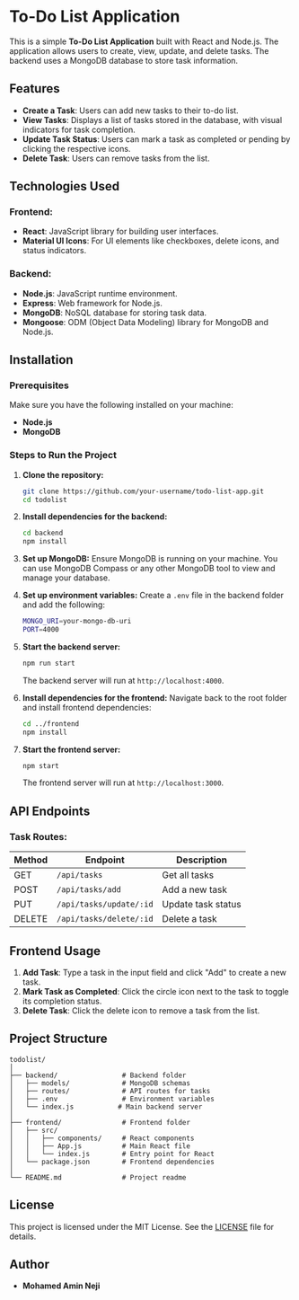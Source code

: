 
# To-Do List Application

This is a simple **To-Do List Application** built with React and Node.js. The application allows users to create, view, update, and delete tasks. The backend uses a MongoDB database to store task information.

## Features

- **Create a Task**: Users can add new tasks to their to-do list.
- **View Tasks**: Displays a list of tasks stored in the database, with visual indicators for task completion.
- **Update Task Status**: Users can mark a task as completed or pending by clicking the respective icons.
- **Delete Task**: Users can remove tasks from the list.

## Technologies Used

### Frontend:
- **React**: JavaScript library for building user interfaces.
- **Material UI Icons**: For UI elements like checkboxes, delete icons, and status indicators.

### Backend:
- **Node.js**: JavaScript runtime environment.
- **Express**: Web framework for Node.js.
- **MongoDB**: NoSQL database for storing task data.
- **Mongoose**: ODM (Object Data Modeling) library for MongoDB and Node.js.

## Installation

### Prerequisites
Make sure you have the following installed on your machine:
- **Node.js**
- **MongoDB**
  
### Steps to Run the Project

1. **Clone the repository:**
   ```bash
   git clone https://github.com/your-username/todo-list-app.git
   cd todolist
   ```

2. **Install dependencies for the backend:**
   ```bash
   cd backend
   npm install
   ```

3. **Set up MongoDB:**
   Ensure MongoDB is running on your machine. You can use MongoDB Compass or any other MongoDB tool to view and manage your database.

4. **Set up environment variables:**
   Create a `.env` file in the backend folder and add the following:
   ```bash
   MONGO_URI=your-mongo-db-uri
   PORT=4000
   ```

5. **Start the backend server:**
   ```bash
   npm run start
   ```
   The backend server will run at `http://localhost:4000`.

6. **Install dependencies for the frontend:**
   Navigate back to the root folder and install frontend dependencies:
   ```bash
   cd ../frontend
   npm install
   ```

7. **Start the frontend server:**
   ```bash
   npm start
   ```
   The frontend server will run at `http://localhost:3000`.

## API Endpoints

### Task Routes:

| Method | Endpoint                  | Description               |
|--------|---------------------------|---------------------------|
| GET    | `/api/tasks`               | Get all tasks             |
| POST   | `/api/tasks/add`           | Add a new task            |
| PUT    | `/api/tasks/update/:id`    | Update task status        |
| DELETE | `/api/tasks/delete/:id`    | Delete a task             |

## Frontend Usage

1. **Add Task**: Type a task in the input field and click "Add" to create a new task.
2. **Mark Task as Completed**: Click the circle icon next to the task to toggle its completion status.
3. **Delete Task**: Click the delete icon to remove a task from the list.

## Project Structure

```
todolist/
│
├── backend/                # Backend folder
│   ├── models/             # MongoDB schemas
│   ├── routes/             # API routes for tasks
│   ├── .env                # Environment variables
│   └── index.js           # Main backend server
│
├── frontend/               # Frontend folder
│   ├── src/                
│   │   ├── components/     # React components
│   │   ├── App.js          # Main React file
│   │   └── index.js        # Entry point for React
│   └── package.json        # Frontend dependencies
│
└── README.md               # Project readme
```

## License

This project is licensed under the MIT License. See the [LICENSE](LICENSE) file for details.

## Author

- **Mohamed Amin Neji**
